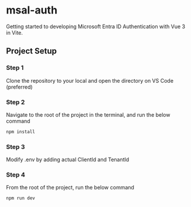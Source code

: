 # msal-auth

Getting started to developing Microsoft Entra ID Authentication with Vue 3 in Vite.

## Project Setup
### Step 1
Clone the repository to your local and open the directory on VS Code (preferred)

### Step 2
Navigate to the root of the project in the terminal, and run the below command
```sh
npm install
```

### Step 3
Modify .env by adding actual ClientId and TenantId

### Step 4
From the root of the project, run the below command
```sh
npm run dev
```
